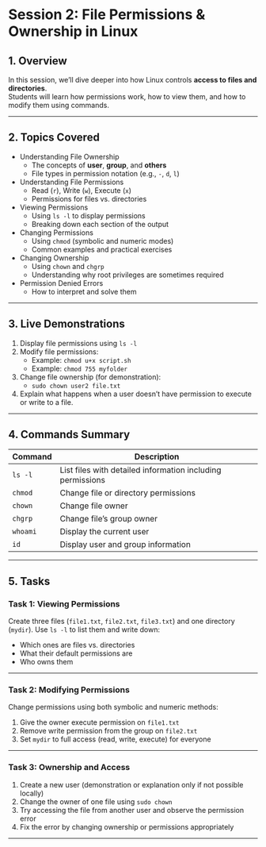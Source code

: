 
# Session 2: File Permissions & Ownership in Linux

## 1. Overview
In this session, we’ll dive deeper into how Linux controls **access to files and directories**.  
Students will learn how permissions work, how to view them, and how to modify them using commands.

---

## 2. Topics Covered
- Understanding File Ownership
  - The concepts of **user**, **group**, and **others**
  - File types in permission notation (e.g., `-`, `d`, `l`)
- Understanding File Permissions
  - Read (`r`), Write (`w`), Execute (`x`)
  - Permissions for files vs. directories
- Viewing Permissions
  - Using `ls -l` to display permissions
  - Breaking down each section of the output
- Changing Permissions
  - Using `chmod` (symbolic and numeric modes)
  - Common examples and practical exercises
- Changing Ownership
  - Using `chown` and `chgrp`
  - Understanding why root privileges are sometimes required
- Permission Denied Errors
  - How to interpret and solve them

---

## 3. Live Demonstrations
1. Display file permissions using `ls -l`
2. Modify file permissions:
   - Example: `chmod u+x script.sh`
   - Example: `chmod 755 myfolder`
3. Change file ownership (for demonstration):
   - `sudo chown user2 file.txt`
4. Explain what happens when a user doesn’t have permission to execute or write to a file.

---

## 4. Commands Summary
| Command | Description |
|----------|--------------|
| `ls -l` | List files with detailed information including permissions |
| `chmod` | Change file or directory permissions |
| `chown` | Change file owner |
| `chgrp` | Change file’s group owner |
| `whoami` | Display the current user |
| `id` | Display user and group information |

---

## 5. Tasks

### **Task 1: Viewing Permissions**
Create three files (`file1.txt`, `file2.txt`, `file3.txt`) and one directory (`mydir`).
Use `ls -l` to list them and write down:
- Which ones are files vs. directories  
- What their default permissions are  
- Who owns them  

---

### **Task 2: Modifying Permissions**
Change permissions using both symbolic and numeric methods:
1. Give the owner execute permission on `file1.txt`
2. Remove write permission from the group on `file2.txt`
3. Set `mydir` to full access (read, write, execute) for everyone

---

### **Task 3: Ownership and Access**
1. Create a new user (demonstration or explanation only if not possible locally)  
2. Change the owner of one file using `sudo chown`  
3. Try accessing the file from another user and observe the permission error  
4. Fix the error by changing ownership or permissions appropriately

---
